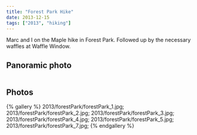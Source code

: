```yaml
---
title: "Forest Park Hike"
date: 2013-12-15
tags: ["2013", "hiking"]
---
```


Marc and I on the Maple hike in Forest Park.  Followed up by the necessary waffles at Waffle Window.

## Panoramic photo

<a href="http://willprogramforfood.com/photos/forest-park-fog">
<img class="photo" alt=""  src="http://willprogramforfood.com/photos/pics/panoramic/2013/forestParkPano/thumb/foresParkPano_1.jpg"/></a>


## Photos

{% gallery %}
2013/forestPark/forestPark_1.jpg;
2013/forestPark/forestPark_2.jpg;
2013/forestPark/forestPark_3.jpg;
2013/forestPark/forestPark_4.jpg;
2013/forestPark/forestPark_5.jpg;
2013/forestPark/forestPark_7.jpg;
{% endgallery %}
